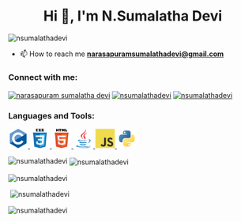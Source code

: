 <h1 align="center">Hi 👋, I'm N.Sumalatha Devi</h1>
<p align="left"> <img src="https://komarev.com/ghpvc/?username=nsumalathadevi&label=Profile%20views&color=0e75b6&style=flat" alt="nsumalathadevi" /> </p>

- 📫 How to reach me **narasapuramsumalathadevi@gmail.com**

<h3 align="left">Connect with me:</h3>
<p align="left">
<a href="https://linkedin.com/in/narasapuram sumalatha devi" target="blank"><img align="center" src="https://raw.githubusercontent.com/rahuldkjain/github-profile-readme-generator/master/src/images/icons/Social/linked-in-alt.svg" alt="narasapuram sumalatha devi" height="30" width="40" /></a>
<a href="https://www.codechef.com/users/nsumalathadevi" target="blank"><img align="center" src="https://cdn.jsdelivr.net/npm/simple-icons@3.1.0/icons/codechef.svg" alt="nsumalathadevi" height="30" width="40" /></a>
<a href="https://www.hackerrank.com/nsumalathadevi" target="blank"><img align="center" src="https://raw.githubusercontent.com/rahuldkjain/github-profile-readme-generator/master/src/images/icons/Social/hackerrank.svg" alt="nsumalathadevi" height="30" width="40" /></a>
</p>

<h3 align="left">Languages and Tools:</h3>
<p align="left"> <a href="https://www.cprogramming.com/" target="_blank" rel="noreferrer"> <img src="https://raw.githubusercontent.com/devicons/devicon/master/icons/c/c-original.svg" alt="c" width="40" height="40"/> </a> <a href="https://www.w3schools.com/css/" target="_blank" rel="noreferrer"> <img src="https://raw.githubusercontent.com/devicons/devicon/master/icons/css3/css3-original-wordmark.svg" alt="css3" width="40" height="40"/> </a> <a href="https://www.w3.org/html/" target="_blank" rel="noreferrer"> <img src="https://raw.githubusercontent.com/devicons/devicon/master/icons/html5/html5-original-wordmark.svg" alt="html5" width="40" height="40"/> </a> <a href="https://www.java.com" target="_blank" rel="noreferrer"> <img src="https://raw.githubusercontent.com/devicons/devicon/master/icons/java/java-original.svg" alt="java" width="40" height="40"/> </a> <a href="https://developer.mozilla.org/en-US/docs/Web/JavaScript" target="_blank" rel="noreferrer"> <img src="https://raw.githubusercontent.com/devicons/devicon/master/icons/javascript/javascript-original.svg" alt="javascript" width="40" height="40"/> </a> <a href="https://www.python.org" target="_blank" rel="noreferrer"> <img src="https://raw.githubusercontent.com/devicons/devicon/master/icons/python/python-original.svg" alt="python" width="40" height="40"/> </a> </p>

<p><img align="left" src="https://github-readme-stats.vercel.app/api/top-langs?username=nsumalathadevi&show_icons=true&locale=en&layout=compact" alt="nsumalathadevi" /></p>

<p>&nbsp;<img align="center" src="https://github-readme-stats.vercel.app/api?username=nsumalathadevi&show_icons=true&locale=en" alt="nsumalathadevi" /></p>

<p><img align="center" src="https://github-readme-streak-stats.herokuapp.com/?user=nsumalathadevi&" alt="nsumalathadevi" /></p>

<p>&nbsp;<img align="center" src="https://github-readme-stats.vercel.app/api?username=nsumalathadevi&show_icons=true&locale=en" alt="nsumalathadevi" /></p>

<p><img align="center" src="https://github-readme-streak-stats.herokuapp.com/?user=nsumalathadevi&" alt="nsumalathadevi" /></p>
